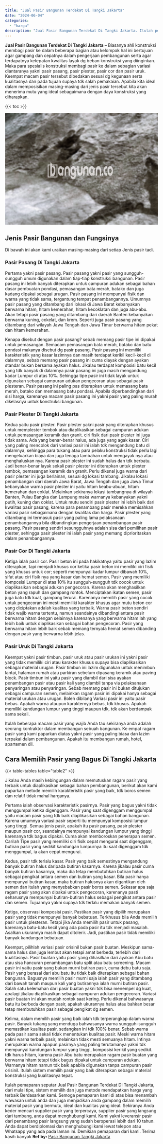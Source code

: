```yaml
---
title: "Jual Pasir Bangunan Terdekat Di Tangki Jakarta"
date: "2024-06-04"
categories: 
  - "harga"
description: "Jual Pasir Bangunan Terdekat Di Tangki Jakarta. Itulah pemaparan seputar Jual Pasir Bangunan Terdekat Di Tangki Jakarta, dari mulai tipe, sistem memilih dan..."
---
```


**Jual Pasir Bangunan Terdekat Di Tangki Jakarta** – Biasanya ahli konstruksi membagi pasir ke dalam beberapa bagian atau kelompok hal ini bertujuan agar gampang dan cepatnya dalam pengerjaan pembangunan serta agar terdapatnya ketepatan kwalitas layak dg beban konstruksi yang diinginkan. Maka para spesialis konstruksi membagi pasir ke dalam sebagian variasi diantaranya yakni pasir pasang, pasir plester, pasir cor dan pasir uruk. Keempat macam pasir tersebut dibedakan sesuai dg kegunaan serta kualitasnya dan pada tujuan supaya tdk salah pemakaian. Apabila kita ideal dalam memposisikan masing-masing dari jenis pasir tersebut kita akan menerima mutu yang ideal sebagaimana dengan daya konstruksi yang diharapkan.

{{< toc >}}

![Jual Pasir Bangunan Terdekat Di Tangki Jakarta](/images/jual-pasir-bangunan-36.png)

## Jenis Pasir Bangunan dan Fungsinya

Di bawah ini akan kami uraikan masing-masing dari setiap Jenis pasir tadi.

### Pasir Pasang Di Tangki Jakarta

Pertama yakni pasir pasang. Pasir pasang yakni pasir yang sungguh-sungguh umum digunakan dalam tiap-tiap konstruksi bangunan. Pasir pasang ini lebih banyak diterapkan untuk campuran adukan sebagai bahan dasar pembuatan pondasi, pemasangan bata merah, batako dan juga kadang dipakai sebagai urugan. Pasir pasang ini mempunyai fisik dan warna yang tidak sama, tergantung tempat penambangannya. Umumnya pasir pasang yang ditambang dari lokasi di Jawa Barat kebanyakan berwarna hitam, hitam kemerahan, hitam kecoklatan dan juga abu-abu. Akan tetapi pasir pasang yang ditambang dari daerah Banten kebanyakan berwarna kuning, cokelat, dan krem. Seperti juga pasir pasang yang ditambang dari wilayah Jawa Tengah dan Jawa Timur berwarna hitam pekat dan hitam kemerahan.

Kenapa disebut dengan pasir pasang? sebab memang pasir tipe ini dipakai untuk pemasangan. Semacam pemasangan bata merah, batako dan batu pondasi makanya disebut dg pasir pasang. Pasir pasang ini memiliki karakteristik yang kasar lazimnya dan masih terdapat kerikil kecil-kecil di dalamnya, sebab memang pasir pasang ini cuma diayak dengan ayakan standar bukan bersama ayakan halus. Jikalau terdapat komposisi batu kecil yang tdk banyak di dalamnya pasir pasang ini juga masih mengandung kadar Lumpur di atas 10%. Sehingga tipe pasir ini tidak layak untuk digunakan sebagai campuran adukan pengecoran atau sebagai pasir plesteran. Pasir pasang ini paling pas diterapkan untuk memasang bata merah, batako dan memasang batu pondasi. Apabila diperbandingkan dari sisi harga, karenanya macam pasir pasang ini yakni pasir yang paling murah dikelasnya untuk konstruksi bangunan.

### Pasir Plester Di Tangki Jakarta

Kedua yaitu pasir plester. Pasir plester yakni pasir yang diterapkan khusus untuk memplester tembok atau diaplikasikan sebagai campuran adukan untuk pemasangan keramik dan granit. ciri fisik dari pasir plester ini juga tidak sama. Ada yang benar-benar halus, ada juga yang agak kasar. Ciri yang paling mencolok dari variasi pasir ini ialah tdk mengandung batu di dalamnya, sehingga para tukang atau para pelaku konstruksi tidak perlu lagi mengeluarkan biaya dan juga tenaga tambahan untuk mengayak nya atau menghaluskan nya. Karena pasir plester ini sudah halus dan tdk berbatu. Jadi benar-benar layak sekali pasir plester ini diterapkan untuk plester tembok, pemasangan keramik dan granit. Perlu dikenal juga warna dari pasir plester ini juga berlainan, sesuai dg lokasi tambang. Jikalau lokasi penambangan dari daerah Jawa Barat, Jawa Tengah dan juga Jawa Timur kebanyakan warna pasir plester ini yaitu hitam keabu-abuan, hitam kemerahan dan coklat. Melainkan sekiranya lokasi tambangnya di wilayah Banten, Pulau Bangka dan Lampung maka warnanya kebanyakan yakni putih, kuning dan coklat. Untuk mutu sendiri pasir plester ini lebih baik dari kwalitas pasir pasang, karena para penambang pasir mereka memisahkan variasi pasir sebagaimana dengan kwalitas dan harga. Pasir plester yang ditambang ini termasuk pasir yang paling lama pelaksanaan penambangannya bila dibandingkan pengerjaan penambangan pasir pasang. Pasir pasang sendiri sesungguhnya adalah sisa dari pemilihan pasir plester, sehingga pasir plester ini ialah pasir yang memang diprioritaskan dalam penambangannya.

### Pasir Cor Di Tangki Jakarta

Ketiga ialah pasir cor. Pasir beton ini pada hakikatnya yaitu pasir yang lazim diterapkan, tapi menjadi khusus cor ketika pasir beton ini memiliki ciri fisik yang khusus untuk cor; seperti mempunyai kadar lumpur dibawah 10%, sifat atau ciri fisik nya yang kasar dan hemat semen. Pasir yang memiliki komposisi Lumpur di atas 10% itu sungguh-sungguh tdk cocok untuk diaplikasikan sebagai adukan pengecoran. Karena akan menghasilkan beton yang rapuh dan gampang rontok. Menciptakan ikatan semen, pasir juga batu tdk kuat, gampang terurai. Karenanya memilih pasir yang cocok untuk pengecoran ini mesti memiliki karakter khusus agar mutu beton cor yang diciptakan adalah kualitas yang terbaik. Warna pasir beton sendiri tidak wajib warna tertentu, namun seandainya dibandingi antara pasir berwarna hitam dengan selainnya karenanya yang berwarna hitam lah yang lebih baik untuk diaplikasikan sebagai bahan pengecoran. Pasir yang berwarna hitam lebih baik sebab memang ternyata hemat semen dibanding dengan pasir yang berwarna lebih jelas.

### Pasir Uruk Di Tangki Jakarta

Keempat yakni pasir timbun. pasir uruk atau pasir urukan ini yakni pasir yang tidak memiliki ciri atau karakter khusus supaya bisa diaplikasikan sebagai material urugan. Pasir timbun ini lazim digunakan untuk menimbun lantai, halaman rumah atau parkiran sebelum dipasang keramik atau paving block. Pasir timbun ini yaitu pasir yang diambil dari sisa ayakan penambangan pasir atau pasir kali yang diambil tanpa via pelaksanaan penyaringan atau penyaringan. Sebab memang pasir ini bukan ditujukan sebagai campuran semen, melainkan ragam pasir ini dipakai hanya sebagai material urukan atau urugan. Boleh dibilang Variasi pasir ini yaitu pasir bebas. Apakah warna ataupun karakternya bebas, tdk khusus. Apakah memiliki kandungan lumpur yang tinggi maupun tdk, tdk akan berdampak sama sekali.

Itulah beberapa macam pasir yang wajib Anda tau sekiranya anda adalah seorang kontraktor dalam membangun sebuah bangunan. Ke empat ragam pasir yang kami paparkan diatas yakni pasir yang paling biasa dan lazim terpakai dalam pembangunan. Apakah itu membangun rumah, hotel, apartemen dll.

## Cara Memilih Pasir yang Bagus Di Tangki Jakarta

{{< table-tables table="table2" >}}

Jikalau Anda masih kebingungan dalam memutuskan ragam pasir yang terbaik untuk diaplikasikan sebagai bahan pembangunan, berikut akan kami paparkan metode memilih karakteristik pasir yang baik, tdk boros semen dan relatif tidak mahal harganya.

Pertama ialah observasi karakteristik pasirnya. Pasir yang bagus yakni tidak menggumpal ketika digenggam. Pasir yang saat digenggam menggumpal yaitu macam pasir yang tdk baik diaplikasikan sebagai bahan bangunan. Karena umumnya variasi pasir seperti itu mempunyai komposisi lumpur yang tinggi. Semua jenis pasir, apakah itu pasir pasang, pasir plester maupun pasir cor, seandainya mempunyai kandungan lumpur yang tinggi karenanya tdk bagus dipakai. Cuma akan memboroskan penerapan semen. Carilah Tipe pasir yang memiliki ciri fisik cepat mengurai saat digenggam, butiran pasir yang sedikit kandungan lumpurnya itu saat digenggam tdk menggumpal, ia akan cepat mengurai.

Kedua, pasir tdk terlalu kasar. Pasir yang baik semestinya mengandung banyak butiran halus daripada butiran kasarnya. Karena jikalau pasir cuma banyak butiran kasarnya, maka dia tetap membutuhkan butiran halus sebagai pengikat antara semen dan butiran yang kasar. Bila pasir hanya mempunyai butiran kasar, maka butiran halusnya akan digantikan oleh semen dan itulah yang menyebabkan pasir boros semen. Sekasar apa saja ragam pasir yang akan dipakai untuk pengecoran, karenanya pasti seharusnya mempunyai butiran-butiran halus sebagai pengikat antara pasir dan semen. Tujuannya yakni supaya tdk terlalu memakan banyak semen.

Ketiga, observasi komposisi pasir. Pastikan pasir yang dipilih merupakan pasir yang tidak mempunyai banyak bebatuan. Terkhusus bila Anda memilih pasir untuk plesteran. Tetapi jika Anda memilih pasir untuk pasang, karenanya batu-batu kecil yang ada pada pasir itu tdk menjadi masalah. Asalkan ukurannya masih dapat ditolerir. Jadi, pastikan pasir tidak memiliki banyak kandungan bebatuan.

Keempat, pilihlah variasi pasir orisinil bukan pasir buatan. Meskipun sama-sama halus dan juga lembut akan tetapi amat berbeda, terlebih dari kualitasnya. Pasir buatan yaitu pasir yang dihasilkan dari ayakan Abu batu atau sisa hancuran penambangan batu split atau batu screening. Macam pasir ini yaitu pasir yang bukan murni butiran pasir, cuma debu batu saja. Pasir yang berasal dari abu batu itu tidak baik diterapkan sebagai bahan bangunan. Bagusnya memilih pasir murni saja ialah pasir yang ditambang dari bawah tanah maupun kali yang butirannya ialah murni butiran pasir. Salah satu kelemahan dari pasir buatan yakni tdk bisa menempel dg kuat, apalagi jikalau diaplikasikan sebagai campuran adukan pengecoran. Variasi pasir buatan ini akan mudah rontok saat kering. Perlu dikenal bahwasanya batu itu berbeda dengan pasir, apakah ukurannya halus atau bahkan besar tetap membutuhkan pasir sebagai pengikat dg semen.

Kelima, dalam memilih pasir yang baik ialah tdk terperangkap dalam warna pasir. Banyak tukang yang menduga bahwasanya warna sungguh-sungguh memastikan kualitas pasir, sedangkan ini tdk 100% benar. Sebab warna pada pasir sama sekali tidak menentukan kualitas pasir. Meski warna hitam yakni warna terbaik pasir, melainkan tidak mesti semuanya hitam. Intinya merupakan warna apapun pasirnya yang paling terutamanya yakni tdk mempunyai kandungan lumpur yang tinggi, komposisi kerikil yang sedikit. tdk harus hitam, karena pasir Abu batu merupakan ragam pasir buatan yang berwarna hitam tetapi tidak bagus dipakai untuk campuran adukan. Warnanya hitam namun tdk baik apabila digunakan tanpa campuran pasir orisinil. Itulah sistem memilih pasir yang baik diterapkan sebagai material konstruksi yang kualitasnya tepat.

Itulah pemaparan seputar Jual Pasir Bangunan Terdekat Di Tangki Jakarta, dari mulai tipe, sistem memilih dan juga metode mendapatkan harga yang terbaik Berdasarkan kami. Semoga pemaparan kami di atas bisa menambah wawasan untuk anda dan juga menjadikan anda gampang dalam memilih material pasir yang bermutu, ideal dan kualitas yang ideal. Sekiranya Anda keder mencari supplier pasir yang terpercaya, supplier pasir yang langsung dari tambang, anda dapat menghubungi kami. Kami yakni leveransir pasir dari penambang pasir langsung yang sudah beroperasi lebih dari 10 tahun. Anda dapat berdiplomasi dan menghubungi kami lewat telepon atau Whatsapp yang ada pada laman ini. Demikian pemaparan dari kami. Terima kasih banyak
**Ref by:** [Pasir Bangunan Tangki Jakarta](https://id.wikipedia.org/wiki/Pasir)
